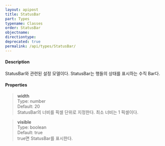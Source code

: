 ```yaml
---
layout: apipost
title: StatusBar
part: Types
typename: Classes
order: StatusBar
objectname: 
directiontype: 
deprecated: true
permalink: /api/types/StatusBar/
---
```



#### Description

StatusBar와 관련된 설정 모델이다. StatusBar는 행들의 상태를 표시하는 수직 Bar다. 

#### Properties

> **width**  
> Type: number  
> Default: 20  
> StatusBar의 너비를 픽셀 단위로 지정한다. 최소 너비는 1 픽셀이다.

> **visible**  
> Type: boolean   
> Default: true     
> true면 StatusBar를 표시한다.

